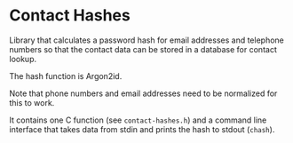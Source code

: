Contact Hashes
==============

Library that calculates a password hash for email addresses and telephone numbers so that the contact data can be stored in a database for contact lookup.

The hash function is Argon2id.

Note that phone numbers and email addresses need to be normalized for this to work.

It contains one C function (see `contact-hashes.h`) and a command line interface that takes data from stdin and prints the hash to stdout (`chash`).
